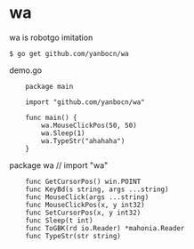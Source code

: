 # wa
wa is robotgo imitation

	$ go get github.com/yanbocn/wa

demo.go

        package main
        
        import "github.com/yanbocn/wa"
        
        func main() {
	        wa.MouseClickPos(50, 50)  
	        wa.Sleep(1)
	        wa.TypeStr("ahahaha")
        }

package wa // import "wa"

		func GetCursorPos() win.POINT
		func KeyBd(s string, args ...string)
		func MouseClick(args ...string)
		func MouseClickPos(x, y int32)
		func SetCursorPos(x, y int32)
		func Sleep(t int)
		func ToGBK(rd io.Reader) *mahonia.Reader
		func TypeStr(str string)
